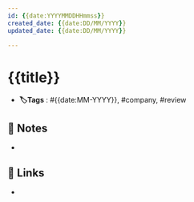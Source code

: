 ```yaml
---
id: {{date:YYYYMMDDHHmmss}}
created_date: {{date:DD/MM/YYYY}}
updated_date: {{date:DD/MM/YYYY}}

---
```


#  {{title}}
- **🏷️Tags** :  #{{date:MM-YYYY}}, #company, #review
[ ](#anki-card)
## 📝 Notes
- 
## 🔗 Links
- 